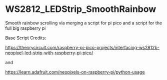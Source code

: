 # WS2812_LEDStrip_SmoothRainbow
Smooth rainbow scrolling via merging a script for pi pico and a script for the full big raspberry pi


Base Script Credits: 

https://theorycircuit.com/raspberry-pi-pico-projects/interfacing-ws2812b-neopixel-led-strip-with-raspberry-pi-pico/

and

https://learn.adafruit.com/neopixels-on-raspberry-pi/python-usage
